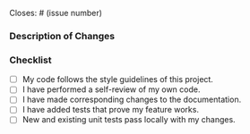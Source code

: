 Closes: # (issue number)

### Description of Changes

### Checklist

- [ ] My code follows the style guidelines of this project.
- [ ] I have performed a self-review of my own code.
- [ ] I have made corresponding changes to the documentation.
- [ ] I have added tests that prove my feature works.
- [ ] New and existing unit tests pass locally with my changes.